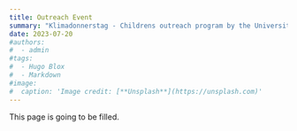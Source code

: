```yaml
---
title: Outreach Event
summary: "Klimadonnerstag - Childrens outreach program by the University of Vienna (DOCK: Labor für Zukunftsfragen)"
date: 2023-07-20
#authors:
#  - admin
#tags:
#  - Hugo Blox
#  - Markdown
#image:
#  caption: 'Image credit: [**Unsplash**](https://unsplash.com)'
---
```


This page is going to be filled.
